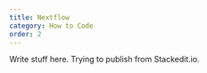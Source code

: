 ```yaml
---
title: Nextflow
category: How to Code
order: 2
---
```


Write stuff here.
Trying to publish from Stackedit.io.
